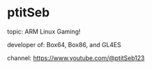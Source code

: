 # ptitSeb
topic: ARM Linux Gaming!

developer of: Box64, Box86, and GL4ES

channel: https://www.youtube.com/@ptitSeb123
